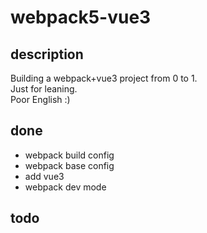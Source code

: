# webpack5-vue3

## description

Building a webpack+vue3 project from 0 to 1.   
Just for leaning.   
Poor English :)   

## done
- webpack build config
- webpack base config
- add vue3
- webpack dev mode

## todo
